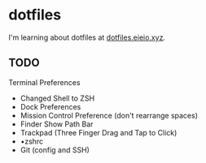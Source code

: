 # dotfiles

I'm learning about dotfiles at [dotfiles.eieio.xyz](http://dotfiles.eieio.xyz).

## TODO
Terminal Preferences
- Changed Shell to ZSH
- Dock Preferences
- Mission Control Preference (don't rearrange spaces)
- Finder Show Path Bar
- Trackpad (Three Finger Drag and Tap to Click)
- •zshrc
- Git (config and SSH)

